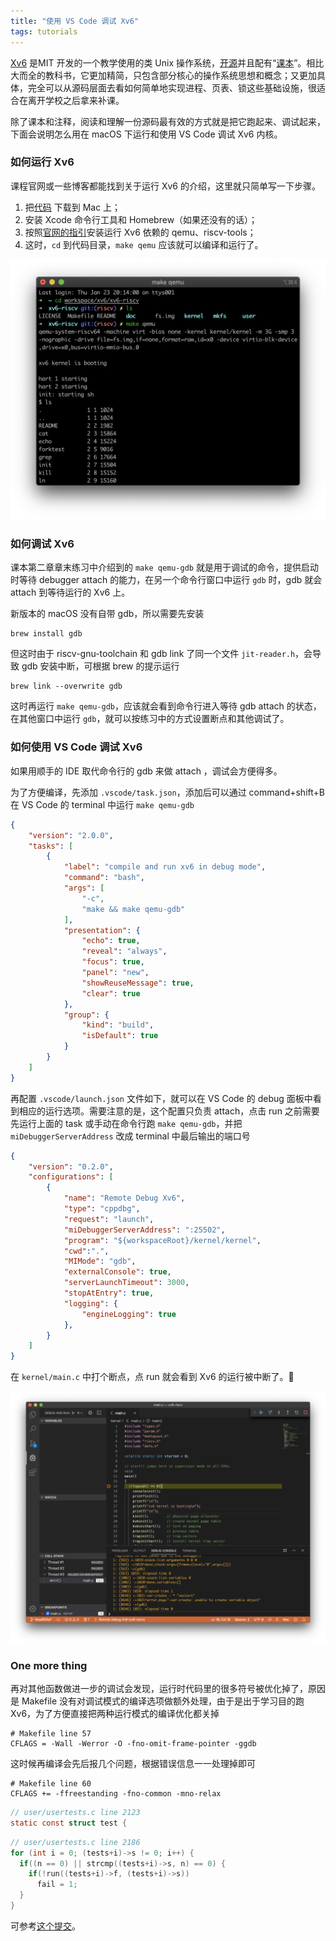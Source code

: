 ```yaml
---
title: "使用 VS Code 调试 Xv6"
tags: tutorials
---
```


[Xv6](https://pdos.csail.mit.edu/6.828/2019/xv6.html) 是MIT 开发的一个教学使用的类 Unix 操作系统，[开源](https://github.com/mit-pdos/xv6-public)并且配有“[课本](https://pdos.csail.mit.edu/6.828/2019/xv6/book-riscv-rev0.pdf)”。相比大而全的教科书，它更加精简，只包含部分核心的操作系统思想和概念；又更加具体，完全可以从源码层面去看如何简单地实现进程、页表、锁这些基础设施，很适合在离开学校之后拿来补课。

除了课本和注释，阅读和理解一份源码最有效的方式就是把它跑起来、调试起来，下面会说明怎么用在 macOS 下运行和使用 VS Code 调试 Xv6 内核。

### 如何运行 Xv6

课程官网或一些博客都能找到关于运行 Xv6 的介绍，这里就只简单写一下步骤。

1. 把[代码](https://github.com/mit-pdos/xv6-public.git) 下载到 Mac 上；
2. 安装 Xcode 命令行工具和 Homebrew（如果还没有的话）；
3. 按照[官网的指引](https://pdos.csail.mit.edu/6.828/2019/tools.html)安装运行 Xv6 依赖的 qemu、riscv-tools；
4. 这时，`cd` 到代码目录，`make qemu` 应该就可以编译和运行了。

<!--more-->

![run xv6](/assets/xv6/run-xv6.png)

### 如何调试 Xv6

课本第二章章末练习中介绍到的 `make qemu-gdb` 就是用于调试的命令，提供启动时等待 debugger attach 的能力，在另一个命令行窗口中运行 `gdb` 时，gdb 就会 attach 到等待运行的 Xv6 上。

新版本的 macOS 没有自带 gdb，所以需要先安装

```shell
brew install gdb
```

但这时由于 riscv-gnu-toolchain 和 gdb link 了同一个文件 `jit-reader.h`，会导致 gdb 安装中断，可根据 brew 的提示运行

```shell
brew link --overwrite gdb
```

这时再运行 `make qemu-gdb`，应该就会看到命令行进入等待 gdb attach 的状态，在其他窗口中运行 `gdb`，就可以按练习中的方式设置断点和其他调试了。

### 如何使用 VS Code 调试 Xv6

如果用顺手的 IDE 取代命令行的 gdb 来做 attach ，调试会方便得多。

为了方便编译，先添加 `.vscode/task.json`，添加后可以通过 command+shift+B 在 VS Code 的 terminal 中运行 `make qemu-gdb`

```json
{
    "version": "2.0.0",
    "tasks": [
        {
            "label": "compile and run xv6 in debug mode",
            "command": "bash",
            "args": [
                "-c",
                "make && make qemu-gdb"
            ],
            "presentation": {
                "echo": true,
                "reveal": "always",
                "focus": true,
                "panel": "new",
                "showReuseMessage": true,
                "clear": true
            },
            "group": {
                "kind": "build",
                "isDefault": true
            }
        }
    ]
}
```

再配置 `.vscode/launch.json` 文件如下，就可以在 VS Code 的 debug 面板中看到相应的运行选项。需要注意的是，这个配置只负责 attach，点击 run 之前需要先运行上面的 task 或手动在命令行跑 `make qemu-gdb`，并把 `miDebuggerServerAddress` 改成 terminal 中最后输出的端口号

```json
{
    "version": "0.2.0",
    "configurations": [
        {
            "name": "Remote Debug Xv6",
            "type": "cppdbg",
            "request": "launch",
            "miDebuggerServerAddress": ":25502",
            "program": "${workspaceRoot}/kernel/kernel",
            "cwd":".",
            "MIMode": "gdb",
            "externalConsole": true,
            "serverLaunchTimeout": 3000,
            "stopAtEntry": true,
            "logging": {
                "engineLogging": true
            },
        }
    ]
}
```

在 `kernel/main.c` 中打个断点，点 run 就会看到 Xv6 的运行被中断了。🎉

![debug-xv6](/assets/xv6/debug-xv6.png)

### One more thing

再对其他函数做进一步的调试会发现，运行时代码里的很多符号被优化掉了，原因是 Makefile 没有对调试模式的编译选项做额外处理，由于是出于学习目的跑 Xv6，为了方便直接把两种运行模式的编译优化都关掉

```shell
# Makefile line 57
CFLAGS = -Wall -Werror -O -fno-omit-frame-pointer -ggdb
```

这时候再编译会先后报几个问题，根据错误信息一一处理掉即可
```shell
# Makefile line 60
CFLAGS += -ffreestanding -fno-common -mno-relax
```
```c
// user/usertests.c line 2123
static const struct test {
```
```c
// user/usertests.c line 2186
for (int i = 0; (tests+i)->s != 0; i++) {
  if((n == 0) || strcmp((tests+i)->s, n) == 0) {
    if(!run((tests+i)->f, (tests+i)->s))
      fail = 1;
  }
}
```
可参考[这个提交](https://github.com/lihaoyuan/xv6-riscv/commit/b2930ce6bed375f252bb73ce7069ecbf96100345)。